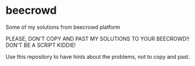 # beecrowd
Some of my solutions from beecrowd platform

PLEASE, DON'T COPY AND PAST MY SOLUTIONS TO YOUR BEECROWD!! DON'T BE A SCRIPT KIDDIE!

Use this repository to have hints about the problems, not to copy and past.
